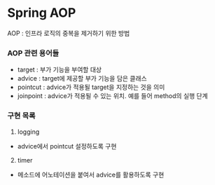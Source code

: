 # Spring AOP
AOP : 인프라 로직의 중복을 제거하기 위한 방법

### AOP 관련 용어들
- target : 부가 기능을 부여할 대상
- advice : target에 제공할 부가 기능을 담은 클래스
- pointcut : advice가 적용될 target을 지정하는 것을 의미
- joinpoint : advice가 적용될 수 있는 위치. 예를 들어 method의 실행 단계

### 구현 목록
1. logging
- advice에서 pointcut 설정하도록 구현

2. timer
- 메소드에 어노테이션을 붙여서 advice를 활용하도록 구현